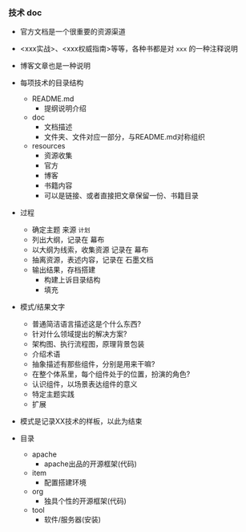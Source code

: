 ### 技术 doc

- 官方文档是一个很重要的资源渠道
- <xxx实战>、<xxx权威指南>等等，各种书都是对 `xxx` 的一种注释说明
- 博客文章也是一种说明
- 每项技术的目录结构
    - README.md
        - 提纲说明介绍
    - doc
        - 文档描述
        - 文件夹、文件对应一部分，与README.md对称组织
    - resources
        - 资源收集
        - 官方
        - 博客
        - 书籍内容
        - 可以是链接、或者直接把文章保留一份、书籍目录
- 过程
    - 确定主题  来源  `计划`
    - 列出大纲，记录在  幕布
    - 以大纲为线索，收集资源   记录在 幕布
    - 抽离资源，表述内容，记录在 石墨文档
    - 输出结果，存档搭建
        - 构建上诉目录结构
        - 填充

- 模式/结果文字
  - 普通简洁语言描述这是个什么东西?
  - 针对什么领域提出的解决方案?
  - 架构图、执行流程图，原理背景包装
  - 介绍术语
  - 抽象描述有那些组件，分别是用来干嘛?
  - 在整个体系里，每个组件处于的位置，扮演的角色?
  - 认识组件，以场景表达组件的意义
  - 特定主题实践
  - 扩展
- 模式是记录XX技术的样板，以此为结束
- 目录
  - apache
    - apache出品的开源框架(代码)
  - item
    - 配置搭建环境
  - org
    - 独具个性的开源框架(代码)
  - tool
    - 软件/服务器(安装)
